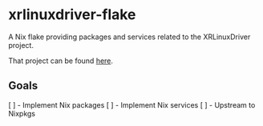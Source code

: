 # xrlinuxdriver-flake

A Nix flake providing packages and services related to the XRLinuxDriver project.

That project can be found [here](https://github.com/wheaney/XRLinuxDriver.git).

## Goals

[ ] - Implement Nix packages
[ ] - Implement Nix services
[ ] - Upstream to Nixpkgs

